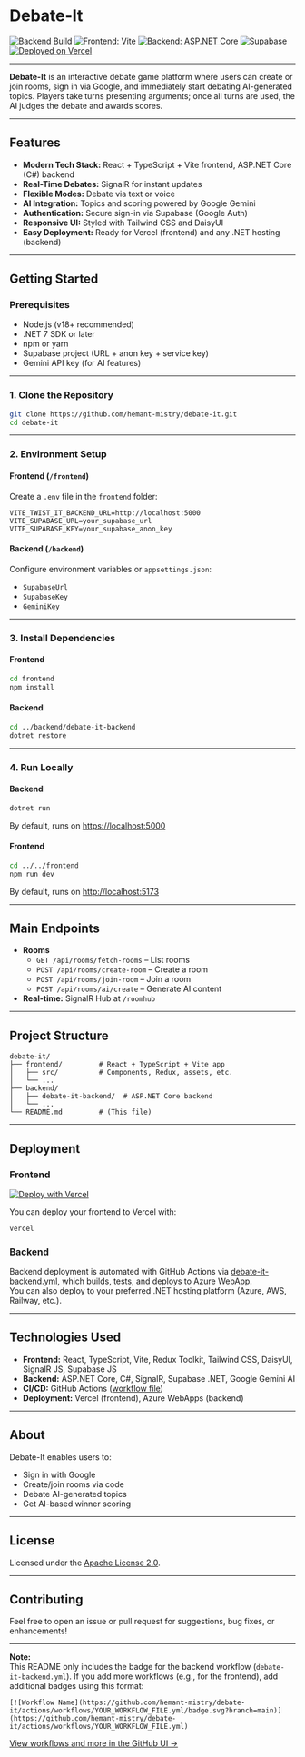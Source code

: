 # Debate-It

[![Backend Build](https://github.com/hemant-mistry/debate-it/actions/workflows/debate-it-backend.yml/badge.svg?branch=main)](https://github.com/hemant-mistry/debate-it/actions/workflows/debate-it-backend.yml)
[![Frontend: Vite](https://img.shields.io/badge/frontend-vite%2Breact-blue.svg)](https://vitejs.dev/)
[![Backend: ASP.NET Core](https://img.shields.io/badge/backend-asp.net%20core-blueviolet.svg)](https://docs.microsoft.com/aspnet/core)
[![Supabase](https://img.shields.io/badge/auth-supabase-3ecf8e.svg)](https://supabase.com/)
[![Deployed on Vercel](https://vercelbadge.vercel.app/api/hemant-mistry/debate-it)](https://debate-it.vercel.app/)

---

**Debate-It** is an interactive debate game platform where users can create or join rooms, sign in via Google, and immediately start debating AI-generated topics. Players take turns presenting arguments; once all turns are used, the AI judges the debate and awards scores.

---

## Features

- **Modern Tech Stack:** React + TypeScript + Vite frontend, ASP.NET Core (C#) backend
- **Real-Time Debates:** SignalR for instant updates
- **Flexible Modes:** Debate via text or voice
- **AI Integration:** Topics and scoring powered by Google Gemini
- **Authentication:** Secure sign-in via Supabase (Google Auth)
- **Responsive UI:** Styled with Tailwind CSS and DaisyUI
- **Easy Deployment:** Ready for Vercel (frontend) and any .NET hosting (backend)

---

## Getting Started

### Prerequisites

- Node.js (v18+ recommended)
- .NET 7 SDK or later
- npm or yarn
- Supabase project (URL + anon key + service key)
- Gemini API key (for AI features)

---

### 1. Clone the Repository

```sh
git clone https://github.com/hemant-mistry/debate-it.git
cd debate-it
```

---

### 2. Environment Setup

#### Frontend (`/frontend`)

Create a `.env` file in the `frontend` folder:

```
VITE_TWIST_IT_BACKEND_URL=http://localhost:5000
VITE_SUPABASE_URL=your_supabase_url
VITE_SUPABASE_KEY=your_supabase_anon_key
```

#### Backend (`/backend`)

Configure environment variables or `appsettings.json`:

- `SupabaseUrl`
- `SupabaseKey`
- `GeminiKey`

---

### 3. Install Dependencies

#### Frontend

```sh
cd frontend
npm install
```

#### Backend

```sh
cd ../backend/debate-it-backend
dotnet restore
```

---

### 4. Run Locally

#### Backend

```sh
dotnet run
```
By default, runs on [https://localhost:5000](https://localhost:5000)

#### Frontend

```sh
cd ../../frontend
npm run dev
```
By default, runs on [http://localhost:5173](http://localhost:5173)

---

## Main Endpoints

- **Rooms**
  - `GET /api/rooms/fetch-rooms` – List rooms
  - `POST /api/rooms/create-room` – Create a room
  - `POST /api/rooms/join-room` – Join a room
  - `POST /api/rooms/ai/create` – Generate AI content
- **Real-time:** SignalR Hub at `/roomhub`

---

## Project Structure

```text
debate-it/
├── frontend/         # React + TypeScript + Vite app
│   ├── src/          # Components, Redux, assets, etc.
│   └── ...           
├── backend/
│   ├── debate-it-backend/  # ASP.NET Core backend
│   └── ...
└── README.md         # (This file)
```

---

## Deployment

### Frontend

[![Deploy with Vercel](https://vercel.com/button)](https://vercel.com/new/clone?repository-url=https://github.com/hemant-mistry/debate-it&template=vite-react)

You can deploy your frontend to Vercel with:

```sh
vercel
```

### Backend

Backend deployment is automated with GitHub Actions via [debate-it-backend.yml](.github/workflows/debate-it-backend.yml), which builds, tests, and deploys to Azure WebApp.  
You can also deploy to your preferred .NET hosting platform (Azure, AWS, Railway, etc.).

---

## Technologies Used

- **Frontend:** React, TypeScript, Vite, Redux Toolkit, Tailwind CSS, DaisyUI, SignalR JS, Supabase JS
- **Backend:** ASP.NET Core, C#, SignalR, Supabase .NET, Google Gemini AI
- **CI/CD:** GitHub Actions ([workflow file](.github/workflows/debate-it-backend.yml))
- **Deployment:** Vercel (frontend), Azure WebApps (backend)

---

## About

Debate-It enables users to:
- Sign in with Google
- Create/join rooms via code
- Debate AI-generated topics
- Get AI-based winner scoring

---

## License

Licensed under the [Apache License 2.0](./backend/LICENSE.txt).

---

## Contributing

Feel free to open an issue or pull request for suggestions, bug fixes, or enhancements!

---

**Note:**  
This README only includes the badge for the backend workflow (`debate-it-backend.yml`). If you add more workflows (e.g., for the frontend), add additional badges using this format:

```
[![Workflow Name](https://github.com/hemant-mistry/debate-it/actions/workflows/YOUR_WORKFLOW_FILE.yml/badge.svg?branch=main)](https://github.com/hemant-mistry/debate-it/actions/workflows/YOUR_WORKFLOW_FILE.yml)
```

[View workflows and more in the GitHub UI →](https://github.com/hemant-mistry/debate-it/actions)
